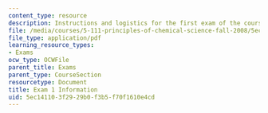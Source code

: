 ```yaml
---
content_type: resource
description: Instructions and logistics for the first exam of the course.
file: /media/courses/5-111-principles-of-chemical-science-fall-2008/5ec141103f2929b0f3b5f70f1610e4cd_exam1info.pdf
file_type: application/pdf
learning_resource_types:
- Exams
ocw_type: OCWFile
parent_title: Exams
parent_type: CourseSection
resourcetype: Document
title: Exam 1 Information
uid: 5ec14110-3f29-29b0-f3b5-f70f1610e4cd
---
```

